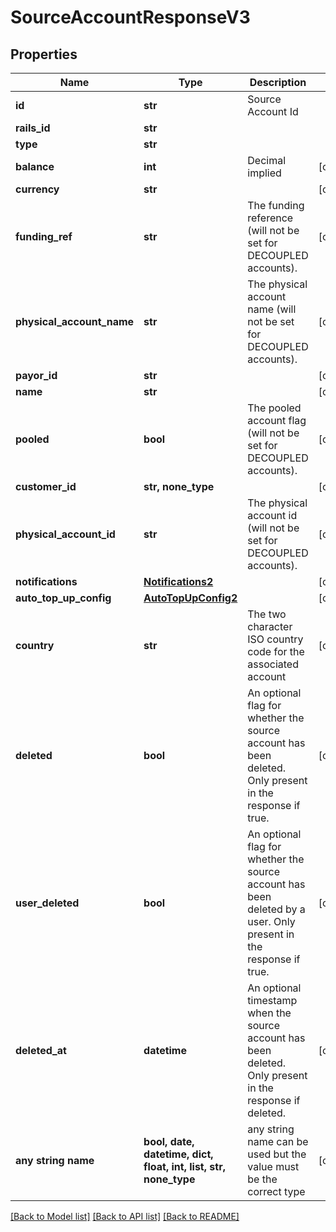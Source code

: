 # SourceAccountResponseV3


## Properties
Name | Type | Description | Notes
------------ | ------------- | ------------- | -------------
**id** | **str** | Source Account Id | 
**rails_id** | **str** |  | 
**type** | **str** |  | 
**balance** | **int** | Decimal implied | [optional] 
**currency** | **str** |  | [optional] 
**funding_ref** | **str** | The funding reference (will not be set for DECOUPLED accounts). | [optional] 
**physical_account_name** | **str** | The physical account name (will not be set for DECOUPLED accounts). | [optional] 
**payor_id** | **str** |  | [optional] 
**name** | **str** |  | [optional] 
**pooled** | **bool** | The pooled account flag (will not be set for DECOUPLED accounts). | [optional] 
**customer_id** | **str, none_type** |  | [optional] 
**physical_account_id** | **str** | The physical account id (will not be set for DECOUPLED accounts). | [optional] 
**notifications** | [**Notifications2**](Notifications2.md) |  | [optional] 
**auto_top_up_config** | [**AutoTopUpConfig2**](AutoTopUpConfig2.md) |  | [optional] 
**country** | **str** | The two character ISO country code for the associated account | [optional] 
**deleted** | **bool** | An optional flag for whether the source account has been deleted. Only present in the response if true. | [optional] 
**user_deleted** | **bool** | An optional flag for whether the source account has been deleted by a user. Only present in the response if true. | [optional] 
**deleted_at** | **datetime** | An optional timestamp when the source account has been deleted. Only present in the response if deleted. | [optional] 
**any string name** | **bool, date, datetime, dict, float, int, list, str, none_type** | any string name can be used but the value must be the correct type | [optional]

[[Back to Model list]](../README.md#documentation-for-models) [[Back to API list]](../README.md#documentation-for-api-endpoints) [[Back to README]](../README.md)


